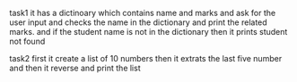 task1
it has a dictinoary which contains name and marks and ask for the user input and checks the name in the dictionary and print the related marks. and if the student name is not in the dictionary then it prints student not found

task2
first it create a list of 10 numbers
then it extrats the last five number
and then it reverse and print the list
